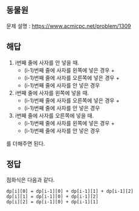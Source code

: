 ## 동물원

문제 설명 : https://www.acmicpc.net/problem/1309

## 해답

1. i번째 줄에 사자를 안 넣을 때. 
    * (i-1)번째 줄에 사자를 왼쪽에 넣은 경우 +
    * (i-1)번째 줄에 사자를 오른쪽에 넣은 경우 +
    * (i-1)번째 줄에 사자를 안 넣은 경우
2. i번째 줄에 사자를 왼쪽에 넣을 때. 
    * (i-1)번째 줄에 사자를 오른쪽에 넣은 경우 +
    * (i-1)번째 줄에 사자를 안 넣은 경우
3. i번째 줄에 사자를 오른쪽에 넣을 때. 
    * (i-1)번째 줄에 사자를 왼쪽에 넣은 경우 +
    * (i-1)번째 줄에 사자를 안 넣은 경우

를 더해주면 된다.

## 정답

점화식은 다음과 같다.

```
dp[i][0] = dp[i-1][0] + dp[i-1][1] + dp[i-1][2]
dp[i][1] = dp[i-1][0] + dp[i-1][2]
dp[i][2] = dp[i-1][0] + dp[i-1][1]
```